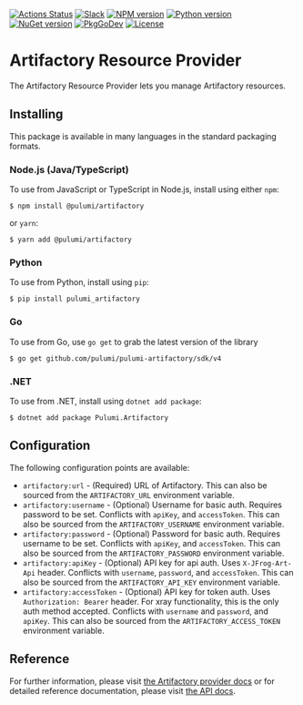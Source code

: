 [![Actions Status](https://github.com/pulumi/pulumi-artifactory/workflows/main/badge.svg)](https://github.com/pulumi/pulumi-artifactory/actions)
[![Slack](http://www.pulumi.com/images/docs/badges/slack.svg)](https://slack.pulumi.com)
[![NPM version](https://badge.fury.io/js/%40pulumi%2Fartifactory.svg)](https://www.npmjs.com/package/@pulumi/artifactory)
[![Python version](https://badge.fury.io/py/pulumi-artifactory.svg)](https://pypi.org/project/pulumi-artifactory)
[![NuGet version](https://badge.fury.io/nu/pulumi.artifactory.svg)](https://badge.fury.io/nu/pulumi.artifactory)
[![PkgGoDev](https://pkg.go.dev/badge/github.com/pulumi/pulumi-artifactory/sdk/go)](https://pkg.go.dev/github.com/pulumi/pulumi-artifactory/sdk/go)
[![License](https://img.shields.io/npm/l/%40pulumi%2Fpulumi.svg)](https://github.com/pulumi/pulumi-artifactory/blob/main/LICENSE)

# Artifactory Resource Provider

The Artifactory Resource Provider lets you manage Artifactory resources.

## Installing

This package is available in many languages in the standard packaging formats.

### Node.js (Java/TypeScript)

To use from JavaScript or TypeScript in Node.js, install using either `npm`:

    $ npm install @pulumi/artifactory

or `yarn`:

    $ yarn add @pulumi/artifactory

### Python

To use from Python, install using `pip`:

    $ pip install pulumi_artifactory

### Go

To use from Go, use `go get` to grab the latest version of the library

    $ go get github.com/pulumi/pulumi-artifactory/sdk/v4

### .NET

To use from .NET, install using `dotnet add package`:

    $ dotnet add package Pulumi.Artifactory

## Configuration

The following configuration points are available:

- `artifactory:url` - (Required) URL of Artifactory. This can also be sourced from the `ARTIFACTORY_URL` environment variable.
- `artifactory:username` - (Optional) Username for basic auth. Requires password to be set. Conflicts with `apiKey`, 
  and `accessToken`. This can also be sourced from the `ARTIFACTORY_USERNAME` environment variable.
- `artifactory:password` - (Optional) Password for basic auth. Requires username to be set. Conflicts with `apiKey`, 
  and `accessToken`. This can also be sourced from the `ARTIFACTORY_PASSWORD` environment variable.
- `artifactory:apiKey` - (Optional) API key for api auth. Uses `X-JFrog-Art-Api` header. Conflicts with `username`, 
  `password`, and `accessToken`. This can also be sourced from the `ARTIFACTORY_API_KEY` environment variable.
- `artifactory:accessToken` - (Optional) API key for token auth. Uses `Authorization: Bearer` header. For xray 
  functionality, this is the only auth method accepted. Conflicts with `username` and `password`, and `apiKey`. This can
  also be sourced from the `ARTIFACTORY_ACCESS_TOKEN` environment variable.

## Reference

For further information, please visit [the Artifactory provider docs](https://www.pulumi.com/docs/intro/cloud-providers/artifactory)
or for detailed reference documentation, please visit [the API docs](https://www.pulumi.com/docs/reference/pkg/artifactory).
